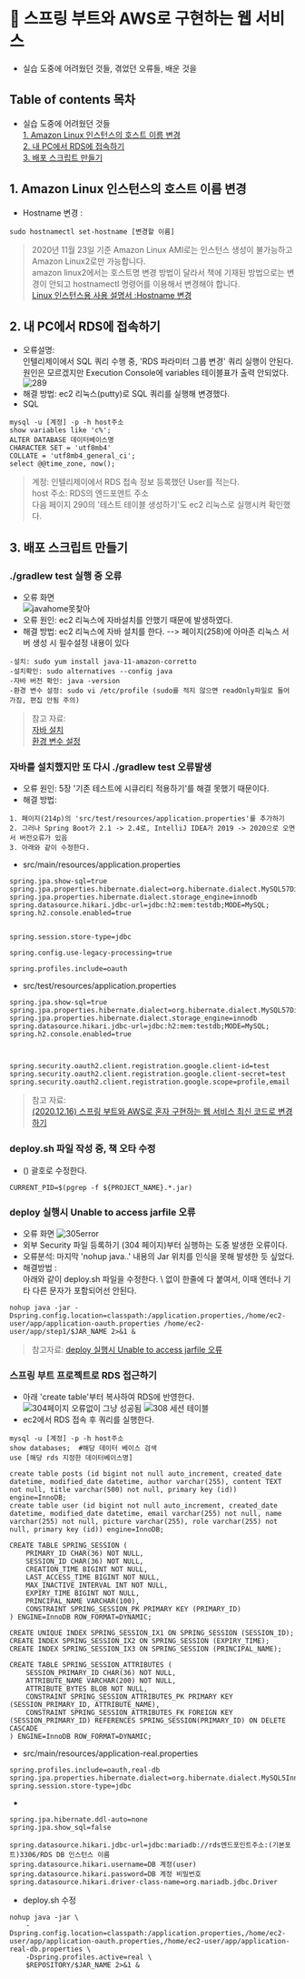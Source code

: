 # :pushpin: 스프링 부트와 AWS로 구현하는 웹 서비스
+ 실습 도중에 어려웠던 것들, 겪었던 오류들, 배운 것을 

## Table of contents 목차
+ 실습 도중에 어려웠던 것들<br>
[1. Amazon Linux 인스턴스의 호스트 이름 변경](#1-Amazon-Linux-인스턴스의-호스트-이름-변경)<br>
[2. 내 PC에서 RDS에 접속하기](#2-내-PC에서-RDS에-접속하기)<br>
[3. 배포 스크립트 만들기](#3-배포-스크립트-만들기)<br>

## 1. Amazon Linux 인스턴스의 호스트 이름 변경
* Hostname 변경 : <br>
```
sudo hostnamectl set-hostname [변경할 이름]
```
>2020년 11월 23일 기준 Amazon Linux AMI로는 인스턴스 생성이 불가능하고 Amazon Linux2로만 가능합니다. <br>
>amazon linux2에서는 호스트명 변경 방법이 달라서 책에 기재된 방법으로는 변경이 안되고 hostnamectl 명령어를 이용해서 변경해야 합니다. <br>
>[Linux 인스턴스용 사용 설명서 :Hostname 변경](https://docs.aws.amazon.com/ko_kr/AWSEC2/latest/UserGuide/set-hostname.html)<br>

## 2. 내 PC에서 RDS에 접속하기
* 오류설명: <br> 인텔리제이에서 SQL 쿼리 수행 중, 'RDS 파라미터 그룹 변경' 쿼리 실행이 안된다.<br>
원인은 모르겠지만 Execution Console에 variables 테이블표가 출력 안되었다.<br>
![289](https://user-images.githubusercontent.com/57389368/146322499-f08807bc-de6b-4e4f-b40d-d66dabf11477.JPG) <br>
* 해결 방법: ec2 리눅스(putty)로 SQL 쿼리를 실행해 변경했다.
* SQL <br>
```
mysql -u [계정] -p -h host주소
show variables like 'c%';
ALTER DATABASE 데이터베이스명
CHARACTER SET = 'utf8mb4'
COLLATE = 'utf8mb4_general_ci';
select @@time_zone, now();
```
>계정: 인텔리제이에서 RDS 접속 정보 등록했던 User를 적는다.<br>
>host 주소: RDS의 엔드포엔트 주소<br>
>다음 페이지 290의 '테스트 테이블 생성하기'도 ec2 리눅스로 실행시켜 확인했다.<br>

## 3. 배포 스크립트 만들기 
### ./gradlew test 실행 중 오류 <br>
* 오류 화면<br>
![javahome못찾아](https://user-images.githubusercontent.com/57389368/146330020-be34cccd-6f3f-447d-8932-5b003da14bc6.JPG)<br>
* 오류 원인: ec2 리눅스에 자바설치를 안했기 때문에 발생하였다.<br>
* 해결 방법: ec2 리눅스에 자바 설치를 한다. --> 페이지(258)에 아마존 리눅스 서버 생성 시 필수설정 내용이 있다 <br>
```
-설치: sudo yum install java-11-amazon-corretto
-설치확인: sudo alternatives --config java
-자바 버전 확인: java -version
-환경 변수 설정: sudo vi /etc/profile (sudo를 적지 않으면 readOnly파일로 들어가짐, 편집 안됨 주의)
```
>참고 자료: <br>
[자바 설치](https://docs.aws.amazon.com/ko_kr/corretto/latest/corretto-11-ug/amazon-linux-install.html)<br>
[환경 변수 설정](https://kitty-geno.tistory.com/25)<br>

### 자바를 설치했지만 또 다시 ./gradlew test 오류발생 <br>
* 오류 원인: 5장 '기존 테스트에 시큐리티 적용하기'를 해결 못했기 때문이다. <br>
* 해결 방법:
```
1. 페이지(214p)의 'src/test/resources/application.properties'를 추가하기
2. 그러나 Spring Boot가 2.1 -> 2.4로, IntelliJ IDEA가 2019 -> 2020으로 오면서 버전오류가 있음
3. 아래와 같이 수정한다.
```

* src/main/resources/application.properties
```
spring.jpa.show-sql=true
spring.jpa.properties.hibernate.dialect=org.hibernate.dialect.MySQL57Dialect
spring.jpa.properties.hibernate.dialect.storage_engine=innodb
spring.datasource.hikari.jdbc-url=jdbc:h2:mem:testdb;MODE=MySQL;
spring.h2.console.enabled=true


spring.session.store-type=jdbc

spring.config.use-legacy-processing=true

spring.profiles.include=oauth
```

* src/test/resources/application.properties
```
spring.jpa.show-sql=true
spring.jpa.properties.hibernate.dialect=org.hibernate.dialect.MySQL57Dialect
spring.jpa.properties.hibernate.dialect.storage_engine=innodb
spring.datasource.hikari.jdbc-url=jdbc:h2:mem:testdb;MODE=MySQL;
spring.h2.console.enabled=true



spring.security.oauth2.client.registration.google.client-id=test
spring.security.oauth2.client.registration.google.client-secret=test
spring.security.oauth2.client.registration.google.scope=profile,email
```

>참고 자료: <br>
[(2020.12.16) 스프링 부트와 AWS로 혼자 구현하는 웹 서비스 최신 코드로 변경하기](https://jojoldu.tistory.com/539)<br>




### deploy.sh 파일 작성 중, 책 오타 수정  <br>
* () 괄호로 수정한다. <br>
```
CURRENT_PID=$(pgrep -f ${PROJECT_NAME}.*.jar)
```

### deploy 실행시 Unable to access jarfile 오류
* 오류 화면
![305error](https://user-images.githubusercontent.com/57389368/146358195-ad408647-31ba-4bfc-9b9d-f2c4dd02780d.JPG) <br>
* 외부 Security 파일 등록하기 (304 페이지)부터 실행하는 도중 발생한 오류이다.
* 오류분석: 마지막 'nohup java..' 내용의 Jar 위치를 인식을 못해 발생한 듯 싶었다.
* 해결방법 : <br>
  아래와 같이 deploy.sh 파일을 수정한다. 
  \ 없이 한줄에 다 붙여서, 이때 엔터나 기타 다른 문자가 포함되어선 안된다.
``` 
nohup java -jar -Dspring.config.location=classpath:/application.properties,/home/ec2-user/app/application-oauth.properties /home/ec2-user/app/step1/$JAR_NAME 2>&1 &
```
>참고자료: [deploy 실행시 Unable to access jarfile 오류](https://github.com/jojoldu/freelec-springboot2-webservice/issues/168)<br>

### 스프링 부트 프로젝트로 RDS 접근하기
* 아래 'create table'부터 복사하여 RDS에 반영한다.
![304페이지 오류없이 그냥 성공됨](https://user-images.githubusercontent.com/57389368/146359810-78a64b6c-4fe6-4839-80e1-434dfac33f4d.JPG) 
![308 세션 테이블](https://user-images.githubusercontent.com/57389368/146360179-ad26133e-f9c9-473e-a01e-d00a1133bd46.JPG) <br>
* ec2에서 RDS 접속 후 쿼리를 실행한다.
```
mysql -u [계정] -p -h host주소
show databases;  #해당 데이터 베이스 검색
use [해당 rds 지정한 데이터베이스명]

create table posts (id bigint not null auto_increment, created_date datetime, modified_date datetime, author varchar(255), content TEXT not null, title varchar(500) not null, primary key (id)) engine=InnoDB;
create table user (id bigint not null auto_increment, created_date datetime, modified_date datetime, email varchar(255) not null, name varchar(255) not null, picture varchar(255), role varchar(255) not null, primary key (id)) engine=InnoDB;

CREATE TABLE SPRING_SESSION (
	PRIMARY_ID CHAR(36) NOT NULL,
	SESSION_ID CHAR(36) NOT NULL,
	CREATION_TIME BIGINT NOT NULL,
	LAST_ACCESS_TIME BIGINT NOT NULL,
	MAX_INACTIVE_INTERVAL INT NOT NULL,
	EXPIRY_TIME BIGINT NOT NULL,
	PRINCIPAL_NAME VARCHAR(100),
	CONSTRAINT SPRING_SESSION_PK PRIMARY KEY (PRIMARY_ID)
) ENGINE=InnoDB ROW_FORMAT=DYNAMIC;

CREATE UNIQUE INDEX SPRING_SESSION_IX1 ON SPRING_SESSION (SESSION_ID);
CREATE INDEX SPRING_SESSION_IX2 ON SPRING_SESSION (EXPIRY_TIME);
CREATE INDEX SPRING_SESSION_IX3 ON SPRING_SESSION (PRINCIPAL_NAME);

CREATE TABLE SPRING_SESSION_ATTRIBUTES (
	SESSION_PRIMARY_ID CHAR(36) NOT NULL,
	ATTRIBUTE_NAME VARCHAR(200) NOT NULL,
	ATTRIBUTE_BYTES BLOB NOT NULL,
	CONSTRAINT SPRING_SESSION_ATTRIBUTES_PK PRIMARY KEY (SESSION_PRIMARY_ID, ATTRIBUTE_NAME),
	CONSTRAINT SPRING_SESSION_ATTRIBUTES_FK FOREIGN KEY (SESSION_PRIMARY_ID) REFERENCES SPRING_SESSION(PRIMARY_ID) ON DELETE CASCADE
) ENGINE=InnoDB ROW_FORMAT=DYNAMIC;
```

* src/main/resources/application-real.properties
```
spring.profiles.include=oauth,real-db
spring.jpa.properties.hibernate.dialect=org.hibernate.dialect.MySQL5InnoDBDialect
spring.session.store-type=jdbc
```

*
```
spring.jpa.hibernate.ddl-auto=none
spring.jpa.show_sql=false

spring.datasource.hikari.jdbc-url=jdbc:mariadb://rds엔드포인트주소:(기본포트)3306/RDS DB 인스턴스 이름
spring.datasource.hikari.username=DB 계정(user)
spring.datasource.hikari.password=DB 계정 비밀번호
spring.datasource.hikari.driver-class-name=org.mariadb.jdbc.Driver
```

* deploy.sh 수정
```
nohup java -jar \
    -Dspring.config.location=classpath:/application.properties,/home/ec2-user/app/application-oauth.properties,/home/ec2-user/app/application-real-db.properties \
    -Dspring.profiles.active=real \
    $REPOSITORY/$JAR_NAME 2>&1 &
```    
